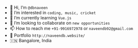 - 👋 Hi, I’m `@dbnaveen`
- 👀 I’m interested in `coding, music, cricket`
- 🌱 I’m currently learning `Vue.js`
- 💞️ I’m looking to collaborate on `new opportunities`
- 📫 How to reach me `+91-9916972978` or `naveendb92@gmail.com`
- 🔗 Portfolio `http://naveendb.website/`
- 🇮🇳 Bangalore, India

<!---
dbnaveen/dbnaveen is a ✨ special ✨ repository because its `README.md` (this file) appears on your GitHub profile.
You can click the Preview link to take a look at your changes.
--->

